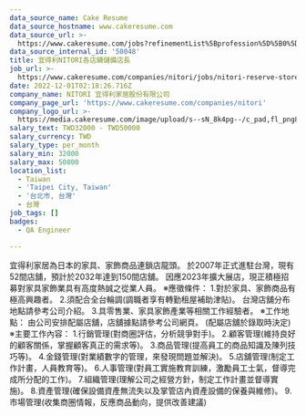 ```yaml
---
data_source_name: Cake Resume
data_source_hostname: www.cakeresume.com
data_source_url: >-
  https://www.cakeresume.com/jobs?refinementList%5Bprofession%5D%5B0%5D=engineering_qa-engineer&refinementList%5Bsalary_type%5D=per_month&refinementList%5Bsalary_currency%5D=TWD&range%5Bsalary_range%5D%5Bmax%5D=600000
data_source_internal_id: '50048'
title: 宜得利NITORI各店舖儲備店長
job_url: >-
  https://www.cakeresume.com/companies/nitori/jobs/nitori-reserve-store-manager-of-each-store
date: 2022-12-01T02:18:26.716Z
company_name: NITORI 宜得利家居股份有限公司
company_page_url: 'https://www.cakeresume.com/companies/nitori'
company_logo_url: >-
  https://media.cakeresume.com/image/upload/s--sN_8k4pg--/c_pad,fl_png8,h_200,w_200/v1656915920/c7ylmnf9g57gre5f5w7v.png
salary_text: TWD32000 - TWD50000
salary_currency: TWD
salary_type: per_month
salary_min: 32000
salary_max: 50000
location_list:
  - Taiwan
  - 'Taipei City, Taiwan'
  - '台北市, 台灣'
  - 台灣
job_tags: []
badges:
  - QA Engineer

---
```


宜得利家居為日本的家具、家飾商品連鎖店龍頭。 於2007年正式進駐台灣，現有52間店舖，預計於2032年達到150間店舖。 因應2023年擴大展店，現正積極招募對家具家飾業具有高度熱誠之從業人員。 ※應徵條件： 1.對於家具、家飾商品有極高興趣者。 2.須配合全台輪調(調職者享有轉勤租屋補助津貼)。 台灣店舖分布地點請參考公司介紹。 3.具零售業、家具家飾產業等相關工作經驗者。 ※工作地點： 由公司安排配屬店舖，店舖據點請參考公司網頁。 (配屬店舖於錄取時決定) ※主要工作內容： 1.行銷管理(對商圈評估，分析競爭對手)。 2.顧客管理(維持良好的顧客關係，掌握顧客真正的需求等)。 3.商品管理(提高員工的商品知識及陳列技巧等)。 4.金錢管理(對業績數字的管理，來發現問題並解決)。 5.店舖管理(制定工作計畫，人員教育等)。 6.人事管理(對員工實施教育訓練，激勵員工士氣，督導完成所分配的工作)。 7.組織管理(理解公司之經營方針，制定工作計畫並督導實施)。 8.資產管理(確保設備資產無流失以及掌管店內資產設備的保養與維修)。 9.市場管理(收集商圈情報，反應商品動向，提供改善建議)